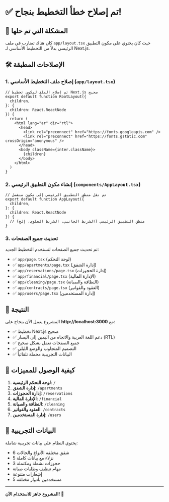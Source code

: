 # ✅ تم إصلاح خطأ التخطيط بنجاح!

## 🔧 المشكلة التي تم حلها

كان هناك تضارب في ملف `app/layout.tsx` حيث كان يحتوي على مكون التطبيق الرئيسي بدلاً من التخطيط الأساسي لـ Next.js.

## 🛠️ الإصلاحات المطبقة

### 1. إصلاح ملف التخطيط الأساسي (`app/layout.tsx`)
```tsx
// تم إصلاح الملف ليكون تخطيط Next.js صحيح
export default function RootLayout({
  children,
}: {
  children: React.ReactNode
}) {
  return (
    <html lang="ar" dir="rtl">
      <head>
        <link rel="preconnect" href="https://fonts.googleapis.com" />
        <link rel="preconnect" href="https://fonts.gstatic.com" crossOrigin="anonymous" />
      </head>
      <body className={inter.className}>
        {children}
      </body>
    </html>
  )
}
```

### 2. إنشاء مكون التطبيق الرئيسي (`components/AppLayout.tsx`)
```tsx
// تم نقل منطق التطبيق الرئيسي إلى مكون منفصل
export default function AppLayout({
  children,
}: {
  children: React.ReactNode
}) {
  // منطق التطبيق الرئيسي (الشريط الجانبي، الشريط العلوي، إلخ)
}
```

### 3. تحديث جميع الصفحات
تم تحديث جميع الصفحات لتستخدم التخطيط الجديد:

- ✅ `app/page.tsx` (لوحة التحكم)
- ✅ `app/apartments/page.tsx` (إدارة الشقق)
- ✅ `app/reservations/page.tsx` (إدارة الحجوزات)
- ✅ `app/financial/page.tsx` (الإدارة المالية)
- ✅ `app/cleaning/page.tsx` (النظافة والصيانة)
- ✅ `app/contracts/page.tsx` (العقود والفواتير)
- ✅ `app/users/page.tsx` (إدارة المستخدمين)

## 🎉 النتيجة

المشروع يعمل الآن بنجاح على **http://localhost:3000** مع:

- ✅ تخطيط Next.js صحيح
- ✅ دعم اللغة العربية والاتجاه من اليمين إلى اليسار (RTL)
- ✅ جميع الصفحات تعمل بشكل صحيح
- ✅ التصميم المتجاوب والوضع الليلي
- ✅ البيانات التجريبية محملة تلقائياً

## 🚀 كيفية الوصول للمميزات

1. **لوحة التحكم الرئيسية**: `/`
2. **إدارة الشقق**: `/apartments`
3. **إدارة الحجوزات**: `/reservations`
4. **الإدارة المالية**: `/financial`
5. **النظافة والصيانة**: `/cleaning`
6. **العقود والفواتير**: `/contracts`
7. **إدارة المستخدمين**: `/users`

## 📱 البيانات التجريبية

يحتوي النظام على بيانات تجريبية شاملة:
- 6 شقق مختلفة الأنواع والحالات
- 5 نزلاء مع بيانات كاملة
- 3 حجوزات نشطة ومكتملة
- مهام تنظيف وطلبات صيانة
- إشعارات متنوعة
- 5 مستخدمين بأدوار مختلفة

---

**المشروع جاهز للاستخدام الآن! 🎉**
